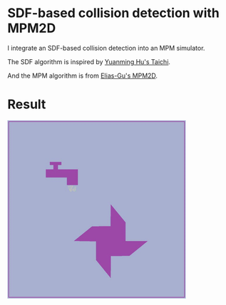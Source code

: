 # SDF-based collision detection with MPM2D
I integrate an SDF-based collision detection into an MPM simulator.

The SDF algorithm is inspired by [Yuanming Hu's Taichi](https://github.com/yuanming-hu/taichi).

And the MPM algorithm is from [Elias-Gu's MPM2D](https://github.com/Elias-Gu/MPM2D).

# Result
![result](./video/output.gif)
